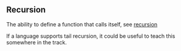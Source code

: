 ## Recursion

The ability to define a function that calls itself, see [recursion][concepts-recursion]

If a language supports tail recursion, it could be useful to teach this somewhere in the track.

[concepts-recursion]: ./recursion.md
